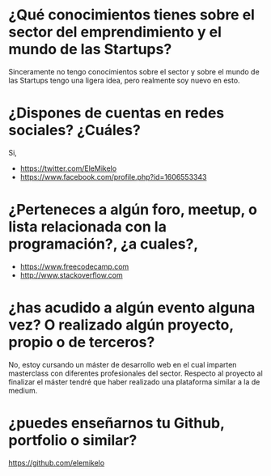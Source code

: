 # ¿Qué conocimientos tienes sobre el sector del emprendimiento y el mundo de las Startups?

Sinceramente no tengo conocimientos sobre el sector y sobre el mundo de las Startups tengo una
ligera idea, pero realmente soy nuevo en esto.

# ¿Dispones de cuentas en redes sociales? ¿Cuáles?
Si,
- https://twitter.com/EleMikelo
- https://www.facebook.com/profile.php?id=1606553343

# ¿Perteneces a algún foro, meetup, o lista relacionada con la programación?, ¿a cuales?,

- https://www.freecodecamp.com
- http://www.stackoverflow.com

# ¿has acudido a algún evento alguna vez? O realizado algún proyecto, propio o de terceros?

No, estoy cursando un máster de desarrollo web en el cual  imparten  masterclass con diferentes profesionales del sector. Respecto al proyecto al finalizar el máster tendré que haber realizado una
plataforma similar a la de medium.

# ¿puedes enseñarnos tu Github, portfolio o similar?

https://github.com/elemikelo
